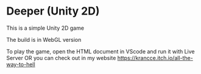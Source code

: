# Deeper (Unity 2D)

This is a simple Unity 2D game

The build is in WebGL version

To play the game, open the HTML document in VScode and run it with Live Server OR you can check out in my website https://krancce.itch.io/all-the-way-to-hell
